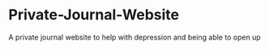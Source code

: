 # Private-Journal-Website
A private journal website to help with depression and being able to open up

